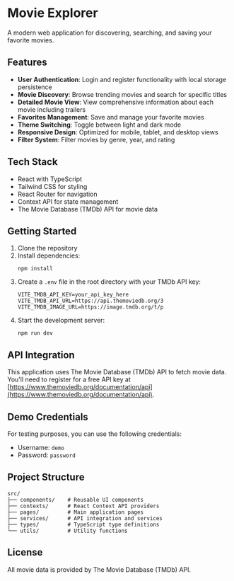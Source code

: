 # Movie Explorer

A modern web application for discovering, searching, and saving your favorite movies.

## Features

- **User Authentication**: Login and register functionality with local storage persistence
- **Movie Discovery**: Browse trending movies and search for specific titles
- **Detailed Movie View**: View comprehensive information about each movie including trailers
- **Favorites Management**: Save and manage your favorite movies
- **Theme Switching**: Toggle between light and dark mode
- **Responsive Design**: Optimized for mobile, tablet, and desktop views
- **Filter System**: Filter movies by genre, year, and rating

## Tech Stack

- React with TypeScript
- Tailwind CSS for styling
- React Router for navigation
- Context API for state management
- The Movie Database (TMDb) API for movie data

## Getting Started

1. Clone the repository
2. Install dependencies:
   ```
   npm install
   ```
3. Create a `.env` file in the root directory with your TMDb API key:
   ```
   VITE_TMDB_API_KEY=your_api_key_here
   VITE_TMDB_API_URL=https://api.themoviedb.org/3
   VITE_TMDB_IMAGE_URL=https://image.tmdb.org/t/p
   ```
4. Start the development server:
   ```
   npm run dev
   ```

## API Integration

This application uses The Movie Database (TMDb) API to fetch movie data. You'll need to register for a free API key at [https://www.themoviedb.org/documentation/api](https://www.themoviedb.org/documentation/api).

## Demo Credentials

For testing purposes, you can use the following credentials:
- Username: `demo`
- Password: `password`

## Project Structure

```
src/
├── components/    # Reusable UI components
├── contexts/      # React Context API providers
├── pages/         # Main application pages
├── services/      # API integration and services
├── types/         # TypeScript type definitions
└── utils/         # Utility functions
```

## License

All movie data is provided by The Movie Database (TMDb) API.